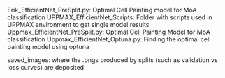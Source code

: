 Erik_EfficientNet_PreSplit.py:  Optimal Cell Painting model for MoA classification
UPPMAX_EfficientNet_Scripts: Folder with scripts used in UPPMAX environment to get single model results
    Uppmax_EfficientNet_PreSplit.py: Optimal Cell Painting Model for MoA classification
    Uppmax_EfficientNet_Optuna.py: Finding the optimal cell painting model using optuna
    
    
saved_images: where the .pngs produced by splits (such as validation vs loss curves) are deposited